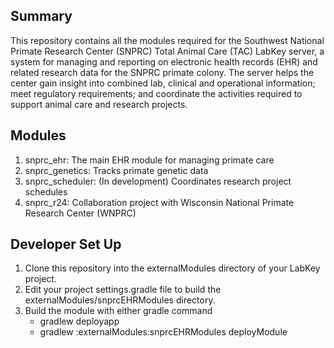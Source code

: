 ## Summary
This repository contains all the modules required for the Southwest National Primate Research Center (SNPRC) Total Animal Care (TAC) LabKey server, a system for managing and reporting on electronic health records (EHR) and related research data for the SNPRC primate colony. The server helps the center gain insight into combined lab, clinical and operational information; meet regulatory requirements; and coordinate the activities required to support animal care and research projects.

<a name="modules"></a>
## Modules
1. snprc_ehr: The main EHR module for managing primate care
2. snprc_genetics: Tracks primate genetic data
3. snprc_scheduler: (In development) Coordinates research project schedules
4. snprc_r24: Collaboration project with Wisconsin National Primate Research Center (WNPRC)

<a name="setUp"></a>
## Developer Set Up
1. Clone this repository into the externalModules directory of your LabKey project.  
1. Edit your project settings.gradle file to build the externalModules/snprcEHRModules directory.
1. Build the module with either gradle command 
    * gradlew deployapp 
    * gradlew :externalModules:snprcEHRModules deployModule
